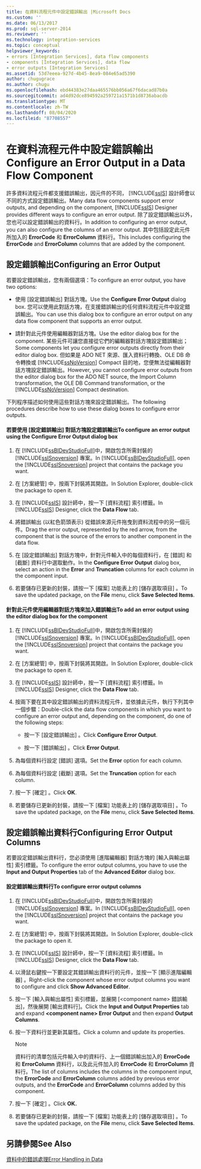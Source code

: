 ```yaml
---
title: 在資料流程元件中設定錯誤輸出 |Microsoft Docs
ms.custom: ''
ms.date: 06/13/2017
ms.prod: sql-server-2014
ms.reviewer: ''
ms.technology: integration-services
ms.topic: conceptual
helpviewer_keywords:
- errors [Integration Services], data flow components
- components [Integration Services], data flow
- error outputs [Integration Services]
ms.assetid: 53d7eeea-927d-4b45-8ea9-084e65ad5390
author: chugugrace
ms.author: chugu
ms.openlocfilehash: ebd44383e27daa465576bb056a67f6dacad87b0a
ms.sourcegitcommit: ad4d92dce894592a259721a1571b1d8736abacdb
ms.translationtype: MT
ms.contentlocale: zh-TW
ms.lasthandoff: 08/04/2020
ms.locfileid: "87708557"
---
```

# <a name="configure-an-error-output-in-a-data-flow-component"></a><span data-ttu-id="2292a-102">在資料流程元件中設定錯誤輸出</span><span class="sxs-lookup"><span data-stu-id="2292a-102">Configure an Error Output in a Data Flow Component</span></span>
  <span data-ttu-id="2292a-103">許多資料流程元件都支援錯誤輸出，因元件的不同， [!INCLUDE[ssIS](../includes/ssis-md.md)] 設計師會以不同的方式設定錯誤輸出。</span><span class="sxs-lookup"><span data-stu-id="2292a-103">Many data flow components support error outputs, and depending on the component, [!INCLUDE[ssIS](../includes/ssis-md.md)] Designer provides different ways to configure an error output.</span></span> <span data-ttu-id="2292a-104">除了設定錯誤輸出以外，您也可以設定錯誤輸出的資料行。</span><span class="sxs-lookup"><span data-stu-id="2292a-104">In addition to configuring an error output, you can also configure the columns of an error output.</span></span> <span data-ttu-id="2292a-105">其中包括設定此元件所加入的 **ErrorCode** 和 **ErrorColumn** 資料行。</span><span class="sxs-lookup"><span data-stu-id="2292a-105">This includes configuring the **ErrorCode** and **ErrorColumn** columns that are added by the component.</span></span>  
  
## <a name="configuring-an-error-output"></a><span data-ttu-id="2292a-106">設定錯誤輸出</span><span class="sxs-lookup"><span data-stu-id="2292a-106">Configuring an Error Output</span></span>  
 <span data-ttu-id="2292a-107">若要設定錯誤輸出，您有兩個選項：</span><span class="sxs-lookup"><span data-stu-id="2292a-107">To configure an error output, you have two options:</span></span>  
  
-   <span data-ttu-id="2292a-108">使用 [設定錯誤輸出]  對話方塊。</span><span class="sxs-lookup"><span data-stu-id="2292a-108">Use the **Configure Error Output** dialog box.</span></span> <span data-ttu-id="2292a-109">您可以使用此對話方塊，在支援錯誤輸出的任何資料流程元件中設定錯誤輸出。</span><span class="sxs-lookup"><span data-stu-id="2292a-109">You can use this dialog box to configure an error output on any data flow component that supports an error output.</span></span>  
  
-   <span data-ttu-id="2292a-110">請針對此元件使用編輯器對話方塊。</span><span class="sxs-lookup"><span data-stu-id="2292a-110">Use the editor dialog box for the component.</span></span> <span data-ttu-id="2292a-111">某些元件可讓您直接從它們的編輯器對話方塊設定錯誤輸出；</span><span class="sxs-lookup"><span data-stu-id="2292a-111">Some components let you configure error outputs directly from their editor dialog box.</span></span> <span data-ttu-id="2292a-112">但如果是 ADO NET 來源、匯入資料行轉換、OLE DB 命令轉換或 [!INCLUDE[ssNoVersion](../includes/ssnoversion-md.md)] Compact 目的地，您便無法從編輯器對話方塊設定錯誤輸出。</span><span class="sxs-lookup"><span data-stu-id="2292a-112">However, you cannot configure error outputs from the editor dialog box for the ADO NET source, the Import Column transformation, the OLE DB Command transformation, or the [!INCLUDE[ssNoVersion](../includes/ssnoversion-md.md)] Compact destination.</span></span>  
  
 <span data-ttu-id="2292a-113">下列程序描述如何使用這些對話方塊來設定錯誤輸出。</span><span class="sxs-lookup"><span data-stu-id="2292a-113">The following procedures describe how to use these dialog boxes to configure error outputs.</span></span>  
  
#### <a name="to-configure-an-error-output-using-the-configure-error-output-dialog-box"></a><span data-ttu-id="2292a-114">若要使用 [設定錯誤輸出] 對話方塊設定錯誤輸出</span><span class="sxs-lookup"><span data-stu-id="2292a-114">To configure an error output using the Configure Error Output dialog box</span></span>  
  
1.  <span data-ttu-id="2292a-115">在 [!INCLUDE[ssBIDevStudioFull](../includes/ssbidevstudiofull-md.md)]中，開啟包含所需封裝的 [!INCLUDE[ssISnoversion](../includes/ssisnoversion-md.md)] 專案。</span><span class="sxs-lookup"><span data-stu-id="2292a-115">In [!INCLUDE[ssBIDevStudioFull](../includes/ssbidevstudiofull-md.md)], open the [!INCLUDE[ssISnoversion](../includes/ssisnoversion-md.md)] project that contains the package you want.</span></span>  
  
2.  <span data-ttu-id="2292a-116">在 [方案總管] 中，按兩下封裝將其開啟。</span><span class="sxs-lookup"><span data-stu-id="2292a-116">In Solution Explorer, double-click the package to open it.</span></span>  
  
3.  <span data-ttu-id="2292a-117">在 [!INCLUDE[ssIS](../includes/ssis-md.md)] 設計師中，按一下 [資料流程]  索引標籤。</span><span class="sxs-lookup"><span data-stu-id="2292a-117">In [!INCLUDE[ssIS](../includes/ssis-md.md)] Designer, click the **Data Flow** tab.</span></span>  
  
4.  <span data-ttu-id="2292a-118">將錯誤輸出 (以紅色箭頭表示) 從錯誤來源元件拖曳到資料流程中的另一個元件。</span><span class="sxs-lookup"><span data-stu-id="2292a-118">Drag the error output, represented by the red arrow, from the component that is the source of the errors to another component in the data flow.</span></span>  
  
5.  <span data-ttu-id="2292a-119">在 [設定錯誤輸出]  對話方塊中，針對元件輸入中的每個資料行，在 [錯誤]  和 [截斷]  資料行中選取動作。</span><span class="sxs-lookup"><span data-stu-id="2292a-119">In the **Configure Error Output** dialog box, select an action in the **Error** and **Truncation** columns for each column in the component input.</span></span>  
  
6.  <span data-ttu-id="2292a-120">若要儲存已更新的封裝，請按一下 [檔案]  功能表上的 [儲存選取項目]  。</span><span class="sxs-lookup"><span data-stu-id="2292a-120">To save the updated package, on the **File** menu, click **Save Selected Items**.</span></span>  
  
#### <a name="to-add-an-error-output-using-the-editor-dialog-box-for-the-component"></a><span data-ttu-id="2292a-121">針對此元件使用編輯器對話方塊來加入錯誤輸出</span><span class="sxs-lookup"><span data-stu-id="2292a-121">To add an error output using the editor dialog box for the component</span></span>  
  
1.  <span data-ttu-id="2292a-122">在 [!INCLUDE[ssBIDevStudioFull](../includes/ssbidevstudiofull-md.md)]中，開啟包含所需封裝的 [!INCLUDE[ssISnoversion](../includes/ssisnoversion-md.md)] 專案。</span><span class="sxs-lookup"><span data-stu-id="2292a-122">In [!INCLUDE[ssBIDevStudioFull](../includes/ssbidevstudiofull-md.md)], open the [!INCLUDE[ssISnoversion](../includes/ssisnoversion-md.md)] project that contains the package you want.</span></span>  
  
2.  <span data-ttu-id="2292a-123">在 [方案總管] 中，按兩下封裝將其開啟。</span><span class="sxs-lookup"><span data-stu-id="2292a-123">In Solution Explorer, double-click the package to open it.</span></span>  
  
3.  <span data-ttu-id="2292a-124">在 [!INCLUDE[ssIS](../includes/ssis-md.md)] 設計師中，按一下 [資料流程]  索引標籤。</span><span class="sxs-lookup"><span data-stu-id="2292a-124">In [!INCLUDE[ssIS](../includes/ssis-md.md)] Designer, click the **Data Flow** tab.</span></span>  
  
4.  <span data-ttu-id="2292a-125">按兩下要在其中設定錯誤輸出的資料流程元件，並依據此元件，執行下列其中一個步驟：</span><span class="sxs-lookup"><span data-stu-id="2292a-125">Double-click the data flow components in which you want to configure an error output and, depending on the component, do one of the following steps:</span></span>  
  
    -   <span data-ttu-id="2292a-126">按一下 [設定錯誤輸出]  。</span><span class="sxs-lookup"><span data-stu-id="2292a-126">Click **Configure Error Output**.</span></span>  
  
    -   <span data-ttu-id="2292a-127">按一下 [錯誤輸出]  。</span><span class="sxs-lookup"><span data-stu-id="2292a-127">Click **Error Output**.</span></span>  
  
5.  <span data-ttu-id="2292a-128">為每個資料行設定 [錯誤]  選項。</span><span class="sxs-lookup"><span data-stu-id="2292a-128">Set the **Error** option for each column.</span></span>  
  
6.  <span data-ttu-id="2292a-129">為每個資料行設定 [截斷]  選項。</span><span class="sxs-lookup"><span data-stu-id="2292a-129">Set the **Truncation** option for each column.</span></span>  
  
7.  <span data-ttu-id="2292a-130">按一下 [確定]  。</span><span class="sxs-lookup"><span data-stu-id="2292a-130">Click **OK**.</span></span>  
  
8.  <span data-ttu-id="2292a-131">若要儲存已更新的封裝，請按一下 [檔案]  功能表上的 [儲存選取項目]  。</span><span class="sxs-lookup"><span data-stu-id="2292a-131">To save the updated package, on the **File** menu, click **Save Selected Items**.</span></span>  
  
## <a name="configuring-error-output-columns"></a><span data-ttu-id="2292a-132">設定錯誤輸出資料行</span><span class="sxs-lookup"><span data-stu-id="2292a-132">Configuring Error Output Columns</span></span>  
 <span data-ttu-id="2292a-133">若要設定錯誤輸出資料行，您必須使用 [進階編輯器]  對話方塊的 [輸入與輸出屬性]  索引標籤。</span><span class="sxs-lookup"><span data-stu-id="2292a-133">To configure the error output columns, you have to use the **Input and Output Properties** tab of the **Advanced Editor** dialog box.</span></span>  
  
#### <a name="to-configure-error-output-columns"></a><span data-ttu-id="2292a-134">設定錯誤輸出資料行</span><span class="sxs-lookup"><span data-stu-id="2292a-134">To configure error output columns</span></span>  
  
1.  <span data-ttu-id="2292a-135">在 [!INCLUDE[ssBIDevStudioFull](../includes/ssbidevstudiofull-md.md)]中，開啟包含所需封裝的 [!INCLUDE[ssISnoversion](../includes/ssisnoversion-md.md)] 專案。</span><span class="sxs-lookup"><span data-stu-id="2292a-135">In [!INCLUDE[ssBIDevStudioFull](../includes/ssbidevstudiofull-md.md)], open the [!INCLUDE[ssISnoversion](../includes/ssisnoversion-md.md)] project that contains the package you want.</span></span>  
  
2.  <span data-ttu-id="2292a-136">在 [方案總管] 中，按兩下封裝將其開啟。</span><span class="sxs-lookup"><span data-stu-id="2292a-136">In Solution Explorer, double-click the package to open it.</span></span>  
  
3.  <span data-ttu-id="2292a-137">在 [!INCLUDE[ssIS](../includes/ssis-md.md)] 設計師中，按一下 [資料流程]  索引標籤。</span><span class="sxs-lookup"><span data-stu-id="2292a-137">In [!INCLUDE[ssIS](../includes/ssis-md.md)] Designer, click the **Data Flow** tab.</span></span>  
  
4.  <span data-ttu-id="2292a-138">以滑鼠右鍵按一下要設定其錯誤輸出資料行的元件，並按一下 [顯示進階編輯器]  。</span><span class="sxs-lookup"><span data-stu-id="2292a-138">Right-click the component whose error output columns you want to configure and click **Show Advanced Editor**.</span></span>  
  
5.  <span data-ttu-id="2292a-139">按一下 [輸入與輸出屬性] 索引標籤，並展開 [\<component name> 錯誤輸出]，然後展開 [輸出資料行]。</span><span class="sxs-lookup"><span data-stu-id="2292a-139">Click the **Input and Output Properties** tab and expand **\<component name> Error Output** and then expand **Output Columns**.</span></span>  
  
6.  <span data-ttu-id="2292a-140">按一下資料行並更新其屬性。</span><span class="sxs-lookup"><span data-stu-id="2292a-140">Click a column and update its properties.</span></span>  
  
    > [!NOTE]  
    >  <span data-ttu-id="2292a-141">資料行的清單包括元件輸入中的資料行、上一個錯誤輸出加入的 **ErrorCode** 和 **ErrorColumn** 資料行，以及此元件加入的 **ErrorCode** 和 **ErrorColumn** 資料行。</span><span class="sxs-lookup"><span data-stu-id="2292a-141">The list of columns includes the columns in the component input, the **ErrorCode** and **ErrorColumn** columns added by previous error outputs, and the **ErrorCode** and **ErrorColumn** columns added by this component.</span></span>  
  
7.  <span data-ttu-id="2292a-142">按一下 [確定]  。</span><span class="sxs-lookup"><span data-stu-id="2292a-142">Click **OK.**</span></span>  
  
8.  <span data-ttu-id="2292a-143">若要儲存已更新的封裝，請按一下 [檔案]  功能表上的 [儲存選取項目]  。</span><span class="sxs-lookup"><span data-stu-id="2292a-143">To save the updated package, on the **File** menu, click **Save Selected Items**.</span></span>  
  
## <a name="see-also"></a><span data-ttu-id="2292a-144">另請參閱</span><span class="sxs-lookup"><span data-stu-id="2292a-144">See Also</span></span>  
 [<span data-ttu-id="2292a-145">資料中的錯誤處理</span><span class="sxs-lookup"><span data-stu-id="2292a-145">Error Handling in Data</span></span>](data-flow/error-handling-in-data.md)  
  
  
